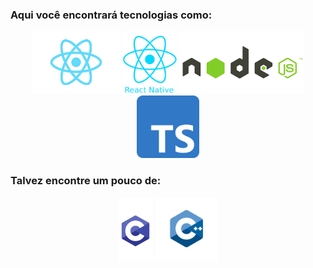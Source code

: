 ### Aqui você encontrará tecnologias como: 
<p align="center">
  <img height="100" alt="React" src="https://github.com/gabriel-antero/gabriel-antero/blob/master/react.png"> 
  <img height="100" alt="React Native" src="https://github.com/gabriel-antero/gabriel-antero/blob/master/reactNative.png">
  <img height="100" alt="Node JS" src="https://github.com/gabriel-antero/gabriel-antero/blob/master/node.png">
  <img height="100" alt="Typescript" src="https://github.com/gabriel-antero/gabriel-antero/blob/master/typescript.png">
</p>

### Talvez encontre um pouco de: 
<p align="center">
  <img height="100" alt="C" src="https://github.com/gabriel-antero/gabriel-antero/blob/master/C.png"> 
  <img height="100" alt="C++" src="https://github.com/gabriel-antero/gabriel-antero/blob/master/C%2B%2B.png">
</p>
